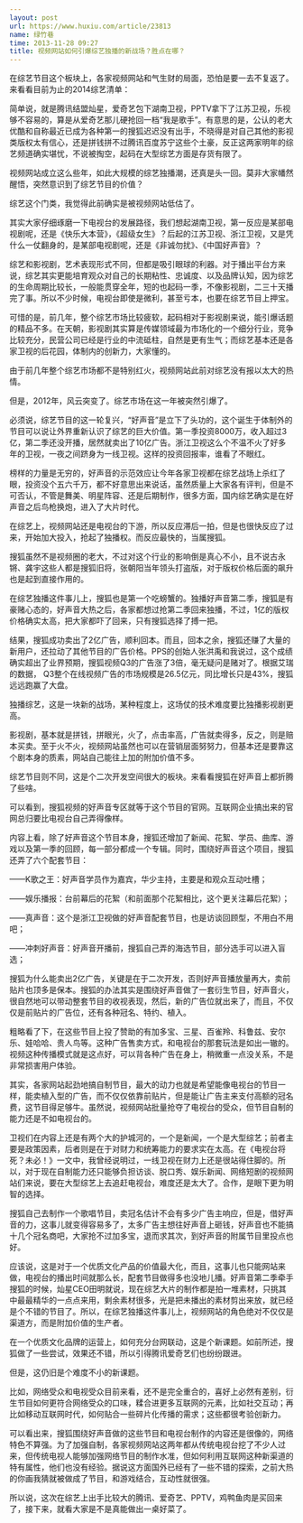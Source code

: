 ```yaml
---
layout: post
url: https://www.huxiu.com/article/23813
name: 绿竹巷
time: 2013-11-28 09:27
title: 视频网站如何引爆综艺独播的新战场？胜点在哪？
---
```

在综艺节目这个板块上，各家视频网站和气生财的局面，恐怕是要一去不复返了。来看看目前为止的2014综艺清单：

简单说，就是腾讯结盟灿星，爱奇艺包下湖南卫视，PPTV拿下了江苏卫视，乐视够不容易的，算是从爱奇艺那儿硬抢回一档“我是歌手”。有意思的是，公认的老大优酷和自称最近已成为各种第一的搜狐迟迟没有出手，不晓得是对自己其他的影视类版权太有信心，还是拼钱拼不过腾讯百度苏宁这些个土豪，反正这两家明年的综艺频道确实堪忧，不说被掏空，起码在大型综艺方面是存货有限了。

视频网站成立这么些年，如此大规模的综艺独播潮，还真是头一回。莫非大家幡然醒悟，突然意识到了综艺节目的价值？

综艺这个门类，我觉得此前确实是被视频网站低估了。

其实大家仔细琢磨一下电视台的发展路径，我们想起湖南卫视，第一反应是某部电视剧呢，还是《快乐大本营》，《超级女生》？后起的江苏卫视、浙江卫视，又是凭什么一仗翻身的，是某部电视剧呢，还是《非诚勿扰》、《中国好声音》？

综艺和影视剧，艺术表现形式不同，但都是吸引眼球的利器。对于播出平台方来说，综艺其实更能培育观众对自己的长期粘性、忠诚度、以及品牌认知，因为综艺的生命周期比较长，一般能贯穿全年，短的也起码一季，不像影视剧，二三十天播完了事。所以不少时候，电视台即使是微利，甚至亏本，也要在综艺节目上押宝。

可惜的是，前几年，整个综艺市场比较疲软，起码相对于影视剧来说，能引爆话题的精品不多。在天朝，影视剧其实算是传媒领域最为市场化的一个细分行业，竞争比较充分，民营公司已经是行业的中流砥柱，自然是更有生气；而综艺基本还是各家卫视的后花园，体制内的创新力，大家懂的。

由于前几年整个综艺市场都不是特别红火，视频网站此前对综艺没有报以太大的热情。

但是，2012年，风云突变了。综艺市场在这一年被突然引爆了。

必须说，综艺节目的这一轮复兴，“好声音”是立下了头功的，这个诞生于体制外的节目可以说让外界重新认识了综艺的巨大价值。第一季投资8000万，收入超过3亿，第二季还没开播，居然就卖出了10亿广告。浙江卫视这么个不温不火了好多年的卫视，一夜之间跻身为一线卫视。这样的投资回报率，谁看了不眼红。

榜样的力量是无穷的，好声音的示范效应让今年各家卫视都在综艺战场上杀红了眼，投资没个五六千万，都不好意思出来说话，虽然质量上大家各有评判，但是不可否认，不管是舞美、明星阵容、还是后期制作，很多方面，国内综艺确实是在好声音之后鸟枪换炮，进入了大片时代。

在综艺上，视频网站还是电视台的下游，所以反应滞后一拍，但是也很快反应了过来，开始加大投入，抢起了独播权。而反应最快的，当属搜狐。

搜狐虽然不是视频圈的老大，不过对这个行业的影响倒是真心不小，且不说古永锵、龚宇这些人都是搜狐旧将，张朝阳当年领头打盗版，对于版权价格后面的飙升也是起到直接作用的。

在综艺独播这件事儿上，搜狐也是第一个吃螃蟹的。独播好声音第二季，搜狐是有豪赌心态的，好声音大热之后，各家都想过抢第二季回来独播，不过，1亿的版权价格确实太高，把大家都吓了回来，只有搜狐选择了搏一把。

结果，搜狐成功卖出了2亿广告，顺利回本。而且，回本之余，搜狐还赚了大量的新用户，还拉动了其他节目的广告价格。PPS的创始人张洪禹和我说过，这个成绩确实超出了业界预期，搜狐视频Q3的广告涨了3倍，毫无疑问是赌对了。根据艾瑞的数据， Q3整个在线视频广告的市场规模是26.5亿元，同比增长只是43%，搜狐远远跑赢了大盘。

独播综艺，这是一块新的战场，某种程度上，这场仗的技术难度要比独播影视剧更高。

影视剧，基本就是拼钱，拼眼光，火了，点击率高，广告就卖得多，反之，则是赔本买卖。至于火不火，视频网站虽然也可以在营销层面努努力，但基本还是要靠这个剧本身的质素，网站自己能往上加的附加价值不多。

综艺节目则不同，这是个二次开发空间很大的板块。来看看搜狐在好声音上都折腾了些啥。

可以看到，搜狐视频的好声音专区就等于这个节目的官网。互联网企业搞出来的官网总归要比电视台自己弄得像样。

内容上看，除了好声音这个节目本身，搜狐还增加了新闻、花絮、学员、曲库、游戏以及第一季的回顾，每一部分都成一个专辑。同时，围绕好声音这个项目，搜狐还弄了六个配套节目：

——K歌之王：好声音学员作为嘉宾，华少主持，主要是和观众互动吐槽；

——娱乐播报：台前幕后的花絮（和前面那个花絮相比，这个更关注幕后花絮）；

——真声音：这个是浙江卫视做的好声音配套节目，也是访谈回顾型，不用白不用吧；

——冲刺好声音：好声音开播前，搜狐自己弄的海选节目，部分选手可以进入盲选；

搜狐为什么能卖出2亿广告，关键是在于二次开发，否则好声音播放量再大，卖前贴片也顶多是保本。搜狐的办法其实是围绕好声音做了一套衍生节目，好声音火，很自然地可以带动整套节目的收视表现，然后，新的广告位就出来了，而且，不仅仅是前贴片的广告位，还有各种冠名、特约、植入。

粗略看了下，在这些节目上投了赞助的有加多宝、三星、百雀羚、科鲁兹、安尔乐、娃哈哈、贵人鸟等。这种广告售卖方式，和电视台的那套玩法是如出一辙的。视频这种传播模式就是这点好，可以背各种广告在身上，稍微重一点没关系，不是非常损害用户体验。

其实，各家网站起劲地搞自制节目，最大的动力也就是希望能像电视台的节目一样，能卖植入型的广告，而不仅仅依靠前贴片，但是能让广告主来支付高额的冠名费，这节目得足够牛。虽然说，视频网站批量抢夺了电视台的受众，但节目自制的能力还是不如电视台的。

卫视们在内容上还是有两个大的护城河的，一个是新闻，一个是大型综艺；前者主要是政策因素，后者则是在于对财力和统筹能力的要求实在太高。在《电视台将死？未必！》一文中，我曾经说明过，一线卫视在财力上还是很站得住脚的。所以，对于现在自制能力还只能够负担访谈、脱口秀、娱乐新闻、网络短剧的视频网站们来说，要在大型综艺上去追赶电视台，难度还是太大了。合作，是眼下更为明智的选择。

搜狐自己去制作一个歌唱节目，卖冠名估计不会有多少广告主响应，但是，借好声音的力，这事儿就变得容易多了，太多广告主想往好声音上砸钱，好声音也不能搞十几个冠名商吧，大家抢不过加多宝，退而求其次，到好声音的附属节目里投点也好。

应该说，这是对于一个优质文化产品的价值最大化，而且，这事儿也只能网站来做，电视台的播出时间就那么长，配套节目做得多也没地儿播。好声音第二季牵手搜狐的时候，灿星CEO田明就说，现在综艺大片的制作都是拍一堆素材，只挑其中最最精华的一点点来用，剩余素材很多，光是把未播出的素材剪出来放，就已经是个不错的节目了。所以，在综艺独播这件事儿上，视频网站的角色绝对不仅仅是渠道方，而是附加价值的生产者。

在一个优质文化品牌的运营上，如何充分台网联动，这是个新课题。如前所述，搜狐做了一些尝试，效果还不错，所以引得腾讯爱奇艺们也纷纷跟进。

但是，这仍旧是个难度不小的新课题。

比如，网络受众和电视受众目前来看，还不是完全重合的，喜好上必然有差别，衍生节目如何更符合网络受众的口味，糅合进更多互联网的元素，比如社交互动；再比如移动互联网时代，如何贴合一些碎片化传播的需求；这些都很考验创新力。

可以看出来，搜狐围绕好声音做的这些节目和电视台制作的内容还是很像的，网络特色不算强。为了加强自制，各家视频网站这两年都从传统电视台挖了不少人过来，但传统电视人能够加强网络节目的制作水准，但如何利用互联网这种新渠道的特有属性，他们也没有经验。据说这方面国外已经有了一些不错的探索，之前大热的你画我猜就被做成了节目，和游戏结合，互动性就很强。

所以说，这次在综艺上出手比较大的腾讯、爱奇艺、PPTV，鸡鸭鱼肉是买回来了，接下来，就看大家是不是真能做出一桌好菜了。

